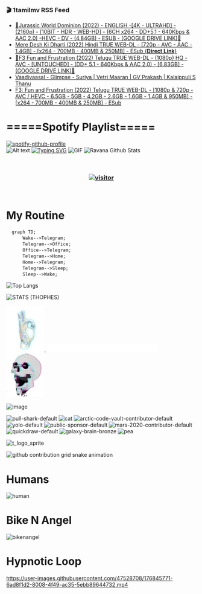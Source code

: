 ### 🎬 1tamilmv RSS Feed

<!-- BLOG-POST-LIST:START -->
- [🔰Jurassic World Dominion &lpar;2022&rpar; - ENGLISH -[4K - ULTRAHD] - &lpar;2160p&rpar; - [10BIT - HDR - WEB-HD] - &lpar;6CH x264 - DD+5.1 - 640Kbps &amp; AAC 2.0&rpar; -HEVC - DV - &lpar;4.84GB&rpar; - ESUB - &lpar;GOOGLE DRIVE LINK&rpar;🔰](https://www.1tamilmv.click/index.php?/forums/topic/166232-%F0%9F%94%B0jurassic-world-dominion-2022-english-4k-ultrahd-2160p-10bit-hdr-web-hd-6ch-x264-dd51-640kbps-aac-20-hevc-dv-484gb-esub-google-drive-link%F0%9F%94%B0/&do=findComment&comment=331850)
- [Mere Desh Ki Dharti &lpar;2022&rpar; Hindi TRUE WEB-DL - [720p - AVC - AAC - 1.4GB] - [x264 - 700MB - 400MB &amp; 250MB] - ESub {𝐃𝐢𝐫𝐞𝐜𝐭 𝐋𝐢𝐧𝐤}](https://www.1tamilmv.click/index.php?/forums/topic/166231-mere-desh-ki-dharti-2022-hindi-true-web-dl-720p-avc-aac-14gb-x264-700mb-400mb-250mb-esub-%F0%9D%90%83%F0%9D%90%A2%F0%9D%90%AB%F0%9D%90%9E%F0%9D%90%9C%F0%9D%90%AD-%F0%9D%90%8B%F0%9D%90%A2%F0%9D%90%A7%F0%9D%90%A4/&do=findComment&comment=331849)
- [🔰F3 Fun and Frustration &lpar;2022&rpar; Telugu TRUE WEB-DL - &lpar;1080p&rpar; HQ - AVC - [UNTOUCHED] - &lpar;DD+ 5.1 - 640Kbps &amp; AAC 2.0&rpar; - [6.83GB] - &lpar;GOOGLE DRIVE LINK&rpar;🔰](https://www.1tamilmv.click/index.php?/forums/topic/166230-%F0%9F%94%B0f3-fun-and-frustration-2022-telugu-true-web-dl-1080p-hq-avc-untouched-dd-51-640kbps-aac-20-683gb-google-drive-link%F0%9F%94%B0/&do=findComment&comment=331848)
- [Vaadivaasal - Glimpse - Suriya | Vetri Maaran | GV Prakash | Kalaippuli S Thanu](https://www.1tamilmv.click/index.php?/forums/topic/166195-vaadivaasal-glimpse-suriya-vetri-maaran-gv-prakash-kalaippuli-s-thanu/&do=findComment&comment=331847)
- [F3: Fun and Frustration &lpar;2022&rpar; Telugu TRUE WEB-DL - [1080p &amp; 720p - AVC / HEVC - 6.5GB - 5GB - 4.2GB - 2.6GB - 1.6GB - 1.4GB &amp; 950MB] - [x264 - 700MB - 400MB &amp; 250MB] - ESub](https://www.1tamilmv.click/index.php?/forums/topic/166053-f3-fun-and-frustration-2022-telugu-true-web-dl-1080p-720p-avc-hevc-65gb-5gb-42gb-26gb-16gb-14gb-950mb-x264-700mb-400mb-250mb-esub/&do=findComment&comment=331846)
<!-- BLOG-POST-LIST:END -->

# =====Spotify Playlist=====
[![spotify-github-profile](https://spotify-github-profile.vercel.app/api/view?uid=31rfzgmuvvewegdlxvlev4ynz4vu&cover_image=true&theme=default&bar_color=53b14f&bar_color_cover=true)](https://ravana69.github.io/rss)
</br>
![Alt text](https://spotify-recently-played-readme.vercel.app/api?user=31rfzgmuvvewegdlxvlev4ynz4vu)
[![Typing SVG](https://readme-typing-svg.herokuapp.com?color=%2336BCF7&center=true&vCenter=true&multiline=true&height=81&lines=I+AM+RAVANA;CONTACT+ME+ON+TELEGRAM%3A+%40R4V4N4)](https://git.io/typing-svg)
<img align="centre" height="400px" width="490px" alt="GIF" src="https://github.com/ravana69/ravana69/blob/master/rvm.gif" />
![Ravana Github Stats](https://github-readme-stats.vercel.app/api?username=ravana69&&show_icons=true&theme=radical)

<br />
<h3 align="center"> <a href="https://t.me/r4v4n4"><img src="https://profile-counter.glitch.me/ravana69/count.svg" alt="visitor" width="600"></a> </h3>
</br>

<H1>My Routine</H1>

```mermaid
  graph TD;
      Wake-->Telegram;
      Telegram-->Office;
      Office-->Telegram;
      Telegram-->Home;
      Home-->Telegram;
      Telegram-->Sleep;
      Sleep-->Wake;
```
![Top Langs](https://github-readme-stats.vercel.app/api/top-langs/?username=ravana69&&show_icons=true&theme=radical)

![STATS (THOPHES)](https://github-profile-trophy.vercel.app/?username=ravana69&theme=gruvbox&margin-w=10&margin-h=15&column=8)
<br />
<p align="left">
    <a href="#">
        <img width="20%" src="./assets/images/hand.gif" alt="" />
    </a>
    <a href="#">
        <img width="59%" src="./assets/images/spacer.png" alt="" >
    </a>
    <a href="#">
        <img width="20%" src="./assets/images/skull.gif" alt="" />
    </a>
</p>


![image](https://user-images.githubusercontent.com/47528708/175298537-0623dc00-7b1a-4ec1-b5b1-71768763a234.png)

<img width="148" alt="pull-shark-default" src="https://user-images.githubusercontent.com/47528708/176419715-70981865-4dc6-489a-8a1a-06842db67b15.gif"> <img width="148" alt="cat" src="https://user-images.githubusercontent.com/47528708/179149594-60701d0e-e626-415f-9958-80736351eadd.gif"> <img width="148" alt="arctic-code-vault-contributor-default" src="https://user-images.githubusercontent.com/47528708/175267501-e1fbbb8f-c2b2-4882-b865-2ac4debef26c.png"> <img width="148" alt="yolo-default" src="https://user-images.githubusercontent.com/47528708/175267654-281a1880-1129-4b7b-bf2f-de5dd2bc5afa.png"> <img width="148" alt="public-sponsor-default" src="https://user-images.githubusercontent.com/47528708/175268448-2e78cc75-fb25-4d76-bd22-7df520446b45.png"> <img width="148" alt="mars-2020-contributor-default" src="https://user-images.githubusercontent.com/47528708/175268475-de6d987a-3be9-4353-86a5-23b422559355.png"> <img width="148" alt="quickdraw-default" src="https://user-images.githubusercontent.com/47528708/179148665-33e7c2c8-5d95-413e-8b25-6862820a5fe7.png"> <img width="148" alt="galaxy-brain-bronze" src="https://user-images.githubusercontent.com/47528708/176419717-e2fdca8b-0fdc-47dd-9511-a7ff52178a33.gif"> <img width="148" alt="pea" src="https://user-images.githubusercontent.com/47528708/179149608-800ce6e1-7d24-4bfe-8e84-5628e6d5497d.gif">

![t_logo_sprite](https://user-images.githubusercontent.com/47528708/175293007-21ff1792-1fca-4be3-bcae-12fdc3aa414f.svg)

![github contribution grid snake animation](https://raw.githubusercontent.com/ravana69/ravana69/output/github-contribution-grid-snake-dark.svg#gh-dark-mode-only)

# Humans
<img width="170" alt="human" src="https://user-images.githubusercontent.com/47528708/176413829-c142d478-1c96-4c3c-a2a4-2dd35374c335.gif">

# Bike N Angel
<img width="170" alt="bikenangel" src="https://user-images.githubusercontent.com/47528708/176616968-3a44f91e-8016-477c-9bb5-c4689a1adbee.gif">

# Hypnotic Loop

https://user-images.githubusercontent.com/47528708/176845771-6ad8f1d2-8008-4f49-ac35-5ebb89644732.mp4

